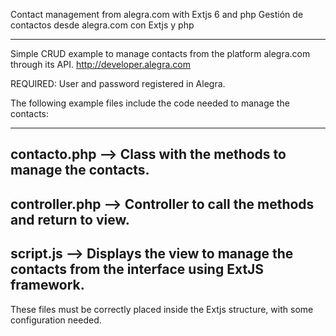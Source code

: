 Contact management from alegra.com with Extjs 6 and php
Gestión de contactos desde alegra.com con Extjs y php

---------------------------------------

Simple CRUD example to manage contacts from the platform alegra.com through its API.
http://developer.alegra.com

REQUIRED: User and password registered in Alegra.

The following example files include the code needed to manage the contacts:

--------------------------------
contacto.php    --> Class with the methods to manage the contacts.
--------------------------------
controller.php  --> Controller to call the methods and return to view.
--------------------------------
script.js       --> Displays the view to manage the contacts from the interface using ExtJS framework.
--------------------------------

These files must be correctly placed inside the Extjs structure, with some configuration needed.
